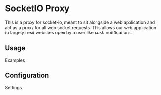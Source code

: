 # SocketIO Proxy

This is a proxy for socket-io, meant to sit alongside a web application
and act as a proxy for all web socket requests.  This allows our web application
to largely treat websites open by a user like _push_ notifications.

## Usage

Examples

## Configuration

Settings
